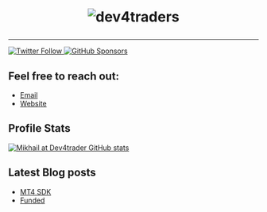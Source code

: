 <h1 align="center">

![dev4traders](./header.png)

</h1>

---


<p>
  <a href="https://twitter.com/dev4traders">
    <img alt="Twitter Follow" src="https://img.shields.io/twitter/follow/dev4traders?color=%231DA1F2&style=for-the-badge">
  </a>

  <a href="https://github.com/sponsors/dev4traders">
    <img alt="GitHub Sponsors" src="https://img.shields.io/github/sponsors/dev4traders?style=for-the-badge">
  </a>
</p>


## Feel free to reach out:

- [Email](mailto://support@dev4traders.com)
- [Website](https://dev4traders.com/)


## Profile Stats

[![Mikhail at Dev4trader GitHub stats](https://github-readme-stats.vercel.app/api?username=mikha-dev)](https://github.com/anuraghazra/github-readme-stats)

## Latest Blog posts
<!-- BLOG-POST-LIST:START -->
- [MT4 SDK](https://dev4traders.com/php-sdk-for-mt4-api/)
- [Funded](https://dev4traders.com/funded-panel-for-prop-trading-firms/)
<!-- BLOG-POST-LIST:END -->

